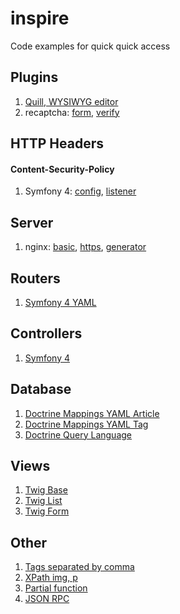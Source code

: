 # inspire
Code examples for quick quick access

## Plugins
1. [Quill, WYSIWYG editor](https://github.com/lemfaer/symfony-blog/blob/master/templates/article/form.html.twig)
2. recaptcha: [form](https://github.com/lemfaer/symfony-blog/blob/master/templates/user/registration.html.twig), [verify](https://github.com/lemfaer/symfony-blog/blob/master/src/Controller/SecurityController.php)

## HTTP Headers
#### Content-Security-Policy
1. Symfony 4: [config](https://github.com/lemfaer/symfony-blog/blob/master/config/services.php), [listener](https://github.com/lemfaer/symfony-blog/blob/master/src/Listener/ResponseListener.php)

## Server
1. nginx: [basic](https://github.com/lemfaer/symfony-blog/blob/master/nginx.conf), [https](https://github.com/lemfaer/inspire/blob/master/https-nginx.conf), [generator](https://github.com/digitalocean/nginxconfig.io)

## Routers
1. [Symfony 4 YAML](https://github.com/lemfaer/symfony-blog/blob/master/config/routes.yaml)

## Controllers
1. [Symfony 4](https://github.com/lemfaer/symfony-blog/blob/master/src/Controller/ArticleController.php)

## Database
1. [Doctrine Mappings YAML Article](https://github.com/lemfaer/symfony-blog/blob/master/config/mappings/Article.orm.yml)
2. [Doctrine Mappings YAML Tag](https://github.com/lemfaer/symfony-blog/blob/master/config/mappings/Tag.orm.yml)
3. [Doctrine Query Language](https://github.com/lemfaer/symfony-blog/blob/master/src/Repository/ArticleRepository.php)

## Views
1. [Twig Base](https://github.com/lemfaer/symfony-blog/blob/master/templates/base.html.twig)
2. [Twig List](https://github.com/lemfaer/symfony-blog/blob/master/templates/list.html.twig)
3. [Twig Form](https://github.com/lemfaer/symfony-blog/blob/master/templates/article/form.html.twig)

## Other
1. [Tags separated by comma](https://github.com/lemfaer/symfony-blog/blob/master/src/Repository/TagRepository.php)
2. [XPath img, p](https://github.com/lemfaer/symfony-blog/blob/master/src/Repository/ArticleRepository.php)
3. [Partial function](https://github.com/lemfaer/inspire/blob/master/function-partial.php)
4. [JSON RPC](https://github.com/lemfaer/inspire/blob/master/json-rpc.php)
